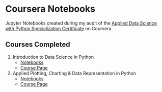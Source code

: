 # Coursera Notebooks

Jupyter Notebooks created during my audit of the [Applied Data Science with Python Specialization Certificate](https://www.coursera.org/specializations/data-science-python) on Coursera.

## Courses Completed

1. Introduction to Data Science in Python
   - [Notebooks](intro_data_science_python/)
   - [Course Page](https://www.coursera.org/specializations/data-science-python)
1. Applied Plotting, Charting & Data Representation in Python
   - [Notebooks](applied_plotting_charting_visualization)
   - [Course Page](https://www.coursera.org/learn/python-plotting)
